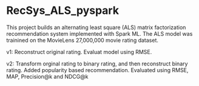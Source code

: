 # RecSys_ALS_pyspark

This project builds an alternating least square (ALS) matrix factorization recommendation system implemented with Spark ML.
The ALS model was trainined on the MovieLens 27,000,000 movie rating dataset. 

v1: Reconstruct original rating. Evaluat model using RMSE.

v2: Transform orginal rating to binary rating, and then reconstruct binary rating. Added popularity based recommendation. Evaluated using RMSE, MAP, Precision@k and NDCG@k

